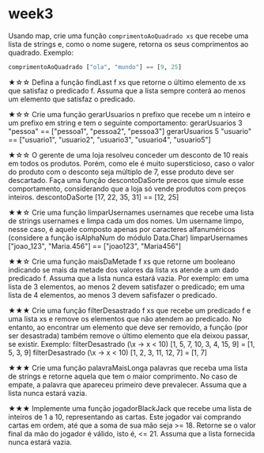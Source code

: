 # week3

Usando map, crie uma função `comprimentoAoQuadrado xs` que recebe uma lista de strings e, como o nome sugere, retorna os seus comprimentos ao quadrado. Exemplo:

```haskell
comprimentoAoQuadrado ["ola", "mundo"] == [9, 25]
```

★☆☆ Defina a função findLast f xs que retorne o último elemento de xs que satisfaz o predicado f. Assuma que a lista sempre conterá ao menos um elemento que satisfaz o predicado.

★☆☆ Crie uma função gerarUsuarios n prefixo que recebe um n inteiro e um prefixo em string e tem o seguinte comportamento:
gerarUsuarios 3 "pessoa" == ["pessoa1", "pessoa2", "pessoa3"]
gerarUsuarios 5 "usuario" == ["usuario1", "usuario2", "usuario3", "usuario4", "usuario5"]


★☆☆ O gerente de uma loja resolveu conceder um desconto de 10 reais em todos os produtos. Porém, como ele é muito supersticioso, caso o valor do produto com o desconto seja múltiplo de 7, esse produto deve ser descartado. Faça uma função descontoDaSorte precos que simule esse comportamento, considerando que a loja só vende produtos com preços inteiros.
descontoDaSorte [17, 22, 35, 31] == [12, 25]


★★☆ Crie uma função limparUsernames usernames que recebe uma lista de strings usernames e limpa cada um dos nomes. Um username limpo, nesse caso, é aquele composto apenas por caracteres alfanuméricos (considere a função isAlphaNum do módulo Data.Char)
limparUsernames ["joao_123", "Maria.456"] == ["joao123", "Maria456"]


★★☆ Crie uma função maisDaMetade f xs que retorne um booleano indicando se mais da metade dos valores da lista xs atende a um dado predicado f. Assuma que a lista nunca estará vazia. Por exemplo:
em uma lista de 3 elementos, ao menos 2 devem satisfazer o predicado;
em uma lista de 4 elementos, ao menos 3 devem safisfazer o predicado.


★★★ Crie uma função filterDesastrado f xs que recebe um predicado f e uma lista xs e remove os elementos que não atendem ao predicado. No entanto, ao encontrar um elemento que deve ser removido, a função (por ser desastrada) também remove o último elemento que ela deixou passar, se existir. Exemplo:
filterDesastrado (\x -> x < 10) [1, 5, 7, 10, 3, 4, 15, 9] = [1, 5, 3, 9]
filterDesastrado (\x -> x < 10) [1, 2, 3, 11, 12, 7] = [1, 7]


★★★ Crie uma função palavraMaisLonga palavras que receba uma lista de strings e retorne aquela que tem o maior comprimento. No caso de empate, a palavra que apareceu primeiro deve prevalecer. Assuma que a lista nunca estará vazia.


★★★ Implemente uma função jogadorBlackJack que recebe uma lista de inteiros de 1 a 10, representando as cartas. Este jogador vai comprando cartas em ordem, até que a soma de sua mão seja >= 18. Retorne se o valor final da mão do jogador é válido, isto é, <= 21. Assuma que a lista fornecida nunca estará vazia.